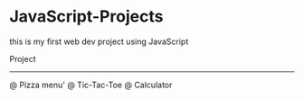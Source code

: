 # JavaScript-Projects
this is my first web dev project using JavaScript

Project
__________________________________________________
@ Pizza menu'
@ Tic-Tac-Toe
@ Calculator
